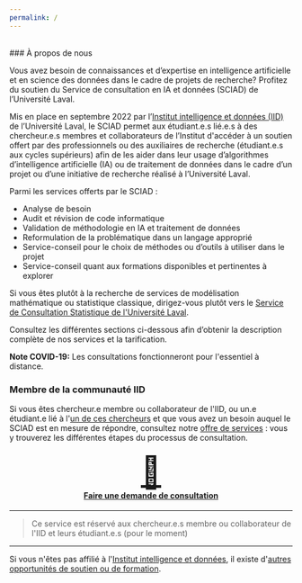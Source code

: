 ```yaml
---
permalink: /
---
```


<br>
### À propos de nous

Vous avez besoin de connaissances et d’expertise en intelligence artificielle et en science des données dans le cadre de projets de recherche? Profitez du soutien du Service de consultation en IA et données (SCIAD) de l’Université Laval. 

Mis en place en septembre 2022 par l’[Institut intelligence et données (IID)](https://iid.ulaval.ca) de l’Université Laval, le SCIAD permet aux étudiant.e.s lié.e.s à des chercheur.e.s membres et collaborateurs de l’Institut d'accéder à un soutien offert par des professionnels ou des auxiliaires de recherche (étudiant.e.s aux cycles supérieurs) afin de les aider dans leur usage d’algorithmes d’intelligence artificielle (IA) ou de traitement de données dans le cadre d’un projet ou d’une initiative de recherche réalisé à l’Université Laval. 

Parmi les services offerts par le SCIAD : 
* Analyse de besoin
* Audit et révision de code informatique
* Validation de méthodologie en IA et traitement de données
* Reformulation de la problématique dans un langage approprié 
* Service-conseil pour le choix de méthodes ou d’outils à utiliser dans le projet
* Service-conseil quant aux formations disponibles et pertinentes à explorer

Si vous êtes plutôt à la recherche de services de modélisation mathématique ou statistique classique, dirigez-vous plutôt vers le [Service de Consultation Statistique de l'Université Laval](https://scs.mat.ulaval.ca/accueil/).

Consultez les différentes sections ci-dessous afin d’obtenir la description complète de nos services et la tarification.

**Note COVID-19:** Les consultations fonctionneront pour l'essentiel à distance.

### Membre de la communauté IID

Si vous êtes chercheur.e membre ou collaborateur de l'IID, ou un.e étudiant.e lié à l'[un de ces chercheurs](https://iid.ulaval.ca/expertises/) et que vous avez un besoin auquel le SCIAD est en mesure de répondre, consultez notre [offre de services](./pages/membre-iid.html) : vous y trouverez les différentes étapes du processus de consultation.

<h4 style="text-align:center;">
    <a href="{{ '/pages/membre-iid.html' | relative_url }}"><div style="font-size: 55px;">📝</div>Faire une demande de consultation</a>
</h4>

---
> Ce service est réservé aux chercheur.e.s membre ou collaborateur de l'IID et leurs étudiant.e.s (pour le moment)

---

Si vous n'êtes pas affilié à l'[Institut intelligence et données](https://iid.ulaval.ca), il existe d'[autres opportunités de soutien ou de formation](./externe.md).
